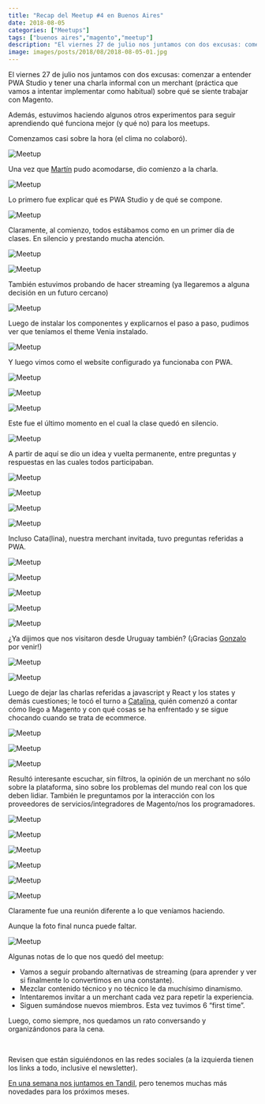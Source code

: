 ```yaml
---
title: "Recap del Meetup #4 en Buenos Aires"
date: 2018-08-05
categories: ["Meetups"]
tags: ["buenos aires","magento","meetup"]
description: "El viernes 27 de julio nos juntamos con dos excusas: comenzar a entender PWA Studio y tener una charla informal con un merchant."
image: images/posts/2018/08/2018-08-05-01.jpg
---
```


El viernes 27 de julio nos juntamos con dos excusas: comenzar a entender PWA Studio y tener una charla informal con un merchant (práctica que vamos a intentar implementar como habitual) sobre qué se siente trabajar con Magento.

Además, estuvimos haciendo algunos otros experimentos para seguir aprendiendo qué funciona mejor (y qué no) para los meetups.

Comenzamos casi sobre la hora (el clima no colaboró).

![Meetup](/images/posts/2018/08/2018-08-05-02.jpg#center)

Una vez que [Martín](https://twitter.com/mhhansen) pudo acomodarse, dio comienzo a la charla.

![Meetup](/images/posts/2018/08/2018-08-05-03.jpg#center)

Lo primero fue explicar qué es PWA Studio y de qué se compone.

![Meetup](/images/posts/2018/08/2018-08-05-04.jpg#center)

Claramente, al comienzo, todos estábamos como en un primer día de clases. En silencio y prestando mucha atención.

![Meetup](/images/posts/2018/08/2018-08-05-05.jpg#center)

![Meetup](/images/posts/2018/08/2018-08-05-06.jpg#center)

También estuvimos probando de hacer streaming (ya llegaremos a alguna decisión en un futuro cercano)

![Meetup](/images/posts/2018/08/2018-08-05-07.jpg#center)

Luego de instalar los componentes y explicarnos el paso a paso, pudimos ver que teníamos el theme Venia instalado.

![Meetup](/images/posts/2018/08/2018-08-05-08.jpg#center)

Y luego vimos como el website configurado ya funcionaba con PWA.

![Meetup](/images/posts/2018/08/2018-08-05-09.jpg#center)

![Meetup](/images/posts/2018/08/2018-08-05-10.jpg#center)

![Meetup](/images/posts/2018/08/2018-08-05-11.jpg#center)

Este fue el último momento en el cual la clase quedó en silencio.

![Meetup](/images/posts/2018/08/2018-08-05-12.jpg#center)

A partir de aquí se dio un idea y vuelta permanente, entre preguntas y respuestas en las cuales todos participaban.

![Meetup](/images/posts/2018/08/2018-08-05-13.jpg#center)

![Meetup](/images/posts/2018/08/2018-08-05-14.jpg#center)

![Meetup](/images/posts/2018/08/2018-08-05-15.jpg#center)

![Meetup](/images/posts/2018/08/2018-08-05-16.jpg#center)

Incluso Cata(lina), nuestra merchant invitada, tuvo preguntas referidas a PWA.

![Meetup](/images/posts/2018/08/2018-08-05-17.jpg#center)

![Meetup](/images/posts/2018/08/2018-08-05-18.jpg#center)

![Meetup](/images/posts/2018/08/2018-08-05-20.jpg#center)

![Meetup](/images/posts/2018/08/2018-08-05-21.jpg#center)

![Meetup](/images/posts/2018/08/2018-08-05-22.jpg#center)

¿Ya dijimos que nos visitaron desde Uruguay también? (¡Gracias [Gonzalo](https://twitter.com/gonzalezuy) por venir!)

![Meetup](/images/posts/2018/08/2018-08-05-23.jpg#center)

![Meetup](/images/posts/2018/08/2018-08-05-24.jpg#center)

Luego de dejar las charlas referidas a javascript y React y los states y demás cuestiones; le tocó el turno a [Catalina](https://twitter.com/catalamenza), quién comenzó a contar cómo llego a Magento y con qué cosas se ha enfrentado y se sigue chocando cuando se trata de ecommerce.

![Meetup](/images/posts/2018/08/2018-08-05-25.jpg#center)

![Meetup](/images/posts/2018/08/2018-08-05-26.jpg#center)

![Meetup](/images/posts/2018/08/2018-08-05-27.jpg#center)

Resultó interesante escuchar, sin filtros, la opinión de un merchant no sólo sobre la plataforma, sino sobre los problemas del mundo real con los que deben lidiar. También le preguntamos por la interacción con los proveedores de servicios/integradores de Magento/nos los programadores.

![Meetup](/images/posts/2018/08/2018-08-05-28.jpg#center)

![Meetup](/images/posts/2018/08/2018-08-05-29.jpg#center)

![Meetup](/images/posts/2018/08/2018-08-05-30.jpg#center)

![Meetup](/images/posts/2018/08/2018-08-05-32.jpg#center)

![Meetup](/images/posts/2018/08/2018-08-05-33.jpg#center)

![Meetup](/images/posts/2018/08/2018-08-05-34.jpg#center)

Claramente fue una reunión diferente a lo que veníamos haciendo.

Aunque la foto final nunca puede faltar.

![Meetup](/images/posts/2018/08/2018-08-05-01.jpg#center)

Algunas notas de lo que nos quedó del meetup:

* Vamos a seguir probando alternativas de streaming (para aprender y ver si finalmente lo convertimos en una constante).
* Mezclar contenido técnico y no técnico le da muchísimo dinamismo.
* Intentaremos invitar a un merchant cada vez para repetir la experiencia.
* Siguen sumándose nuevos miembros. Esta vez tuvimos 6 “first time”.

Luego, como siempre, nos quedamos un rato conversando y organizándonos para la cena.

&nbsp;

Revisen que están siguiéndonos en las redes sociales (a la izquierda tienen los links a todo, inclusive el newsletter).

[En una semana nos juntamos en Tandil](/posts/meetup-5-en-tandil/), pero tenemos muchas más novedades para los próximos meses.
